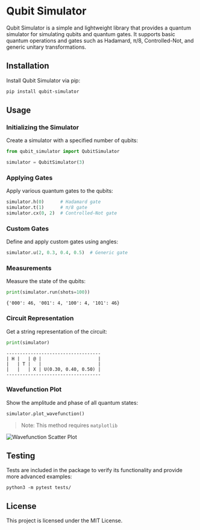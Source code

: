 # Qubit Simulator

Qubit Simulator is a simple and lightweight library that provides a quantum simulator for simulating qubits and quantum gates. It supports basic quantum operations and gates such as Hadamard, π/8, Controlled-Not, and generic unitary transformations.

## Installation

Install Qubit Simulator via pip:

```bash
pip install qubit-simulator
```

## Usage

### Initializing the Simulator

Create a simulator with a specified number of qubits:

```python
from qubit_simulator import QubitSimulator

simulator = QubitSimulator(3)
```

### Applying Gates

Apply various quantum gates to the qubits:

```python
simulator.h(0)      # Hadamard gate
simulator.t(1)      # π/8 gate
simulator.cx(0, 2)  # Controlled-Not gate
```

### Custom Gates

Define and apply custom gates using angles:

```python
simulator.u(2, 0.3, 0.4, 0.5)  # Generic gate
```

### Measurements

Measure the state of the qubits:

```python
print(simulator.run(shots=100))
```

```plaintext
{'000': 46, '001': 4, '100': 4, '101': 46}
```

### Circuit Representation

Get a string representation of the circuit:

```python
print(simulator)
```

```plaintext
-----------------------------------
| H |   | @ |                     |
|   | T |   |                     |
|   |   | X | U(0.30, 0.40, 0.50) |
-----------------------------------
```

### Wavefunction Plot

Show the amplitude and phase of all quantum states:

```python
simulator.plot_wavefunction()
```

> Note: This method requires `matplotlib`

![Wavefunction Scatter Plot](https://github.com/splch/qubit-simulator/assets/25377399/de3242ef-9c14-44be-b49b-656e9727c618)

## Testing

Tests are included in the package to verify its functionality and provide more advanced examples:

```shell
python3 -m pytest tests/
```

## License

This project is licensed under the MIT License.
